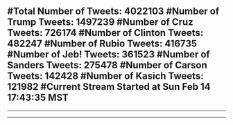 #Total Number of Tweets: 4022103 
#Number of Trump Tweets: 1497239
#Number of Cruz Tweets: 726174
#Number of Clinton Tweets: 482247
#Number of Rubio Tweets: 416735
#Number of Jeb! Tweets: 361523
#Number of Sanders Tweets: 275478
#Number of Carson Tweets: 142428
#Number of Kasich Tweets: 121982
#Current Stream Started at Sun Feb 14 17:43:35 MST
---
---
---

